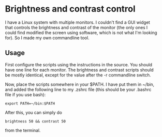 # Brightness and contrast control

I have a Linux system with multiple monitors. I couldn't find a GUI widget that controls the brightness and contrast of the monitor (the only ones I could find modified the screen using software, which is not what I'm looking for). So I made my own commandline tool.


## Usage

First configure the scripts using the instructions in the source. You should have one line for each monitor. The brightness and contrast scripts should be mostly identical, except for the value after the -r commandline switch.

Now, place the scripts somewhere in your $PATH. I have put them in ~/bin, and added the following line to my .zshrc file (this should be your .bashrc file if you use bash):

    export PATH=~/bin:$PATH

After this, you can simply do

    brightness 50 && contrast 50

from the terminal.
